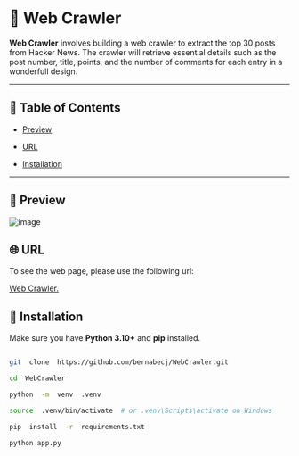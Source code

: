 # 🐍 Web Crawler

**Web Crawler** involves building a web crawler to extract the top 30 posts from Hacker News. The crawler will retrieve essential details such as the post number, title, points, and the number of comments for each entry in a wonderfull design.

---

## 🧭 Table of Contents

-   [Preview](#preview)

-   [URL](#URL)

-   [Installation](#installation)

---

## 🎨 Preview

![image](https://github.com/user-attachments/assets/54a2ffbf-93c7-4ffb-b27e-42f4579361c0)

## 🌐 URL

To see the web page, please use the following url:

[Web Crawler.]()

## 🚀 Installation

Make sure you have **Python 3.10+** and **pip** installed.

```bash

git  clone  https://github.com/bernabecj/WebCrawler.git

cd  WebCrawler

python  -m  venv  .venv

source  .venv/bin/activate  # or .venv\Scripts\activate on Windows

pip  install  -r  requirements.txt

python app.py
```
